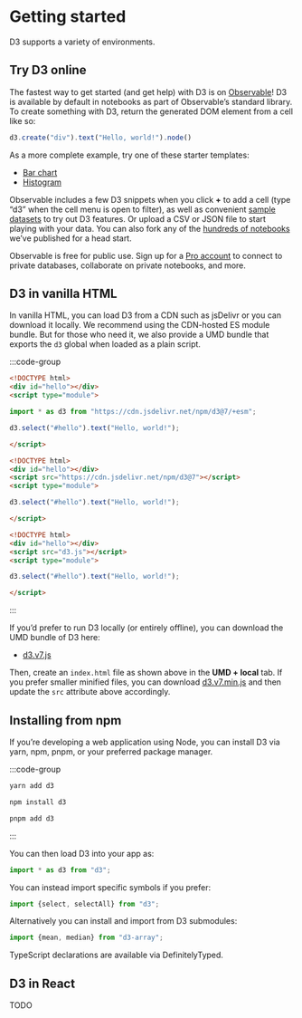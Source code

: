 # Getting started

D3 supports a variety of environments.

## Try D3 online

The fastest way to get started (and get help) with D3 is on [Observable](https://observablehq.com)! D3 is available by default in notebooks as part of Observable’s standard library. To create something with D3, return the generated DOM element from a cell like so:

```js
d3.create("div").text("Hello, world!").node()
```

As a more complete example, try one of these starter templates:

* [Bar chart](https://observablehq.com/@d3/bar-chart/2?intent=fork)
* [Histogram](https://observablehq.com/@d3/histogram/2?intent=fork)

Observable includes a few D3 snippets when you click **+** to add a cell (type “d3” when the cell menu is open to filter), as well as convenient [sample datasets](https://observablehq.com/@observablehq/sample-datasets) to try out D3 features. Or upload a CSV or JSON file to start playing with your data. You can also fork any of the [hundreds of notebooks](https://observablehq.com/@d3?tab=notebooks) we’ve published for a head start.

Observable is free for public use. Sign up for a [Pro account](https://observablehq.com/pricing) to connect to private databases, collaborate on private notebooks, and more.

## D3 in vanilla HTML

In vanilla HTML, you can load D3 from a CDN such as jsDelivr or you can download it locally. We recommend using the CDN-hosted ES module bundle. But for those who need it, we also provide a UMD bundle that exports the `d3` global when loaded as a plain script.

:::code-group
```html [ESM + CDN]
<!DOCTYPE html>
<div id="hello"></div>
<script type="module">

import * as d3 from "https://cdn.jsdelivr.net/npm/d3@7/+esm";

d3.select("#hello").text("Hello, world!");

</script>
```

```html [UMD + CDN]
<!DOCTYPE html>
<div id="hello"></div>
<script src="https://cdn.jsdelivr.net/npm/d3@7"></script>
<script type="module">

d3.select("#hello").text("Hello, world!");

</script>
```

```html [UMD + local]
<!DOCTYPE html>
<div id="hello"></div>
<script src="d3.js"></script>
<script type="module">

d3.select("#hello").text("Hello, world!");

</script>
```
:::

If you’d prefer to run D3 locally (or entirely offline), you can download the UMD bundle of D3 here:

- <a href="./d3.v7.js" download>d3.v7.js</a>

Then, create an `index.html` file as shown above in the **UMD + local** tab. If you prefer smaller minified files, you can download <a href="./d3.v7.min.js" download>d3.v7.min.js</a> and then update the `src` attribute above accordingly.

## Installing from npm

If you’re developing a web application using Node, you can install D3 via yarn, npm, pnpm, or your preferred package manager.

:::code-group

```bash [yarn]
yarn add d3
```

```bash [npm]
npm install d3
```

```bash [pnpm]
pnpm add d3
```

:::

You can then load D3 into your app as:

```js
import * as d3 from "d3";
```

You can instead import specific symbols if you prefer:

```js
import {select, selectAll} from "d3";
```

Alternatively you can install and import from D3 submodules:

```js
import {mean, median} from "d3-array";
```

TypeScript declarations are available via DefinitelyTyped.

## D3 in React

TODO
